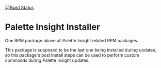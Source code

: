 [![Build Status](https://travis-ci.com/palette-software/palette-insight.svg?token=qWG5FJDvsjLrsJpXgxSJ&branch=master)](https://travis-ci.com/palette-software/palette-insight)

# Palette Insight Installer
One RPM package above all Palette Insight related RPM packages.

This package is supposed to be the last one being installed during updates, so this package's post install steps can be used to perform custom commands during Palette Insight updates.
